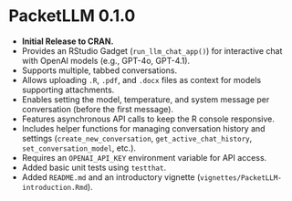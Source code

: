 # PacketLLM 0.1.0

*   **Initial Release to CRAN.**
*   Provides an RStudio Gadget (`run_llm_chat_app()`) for interactive chat with OpenAI models (e.g., GPT-4o, GPT-4.1).
*   Supports multiple, tabbed conversations.
*   Allows uploading `.R`, `.pdf`, and `.docx` files as context for models supporting attachments.
*   Enables setting the model, temperature, and system message per conversation (before the first message).
*   Features asynchronous API calls to keep the R console responsive.
*   Includes helper functions for managing conversation history and settings (`create_new_conversation`, `get_active_chat_history`, `set_conversation_model`, etc.).
*   Requires an `OPENAI_API_KEY` environment variable for API access.
*   Added basic unit tests using `testthat`.
*   Added `README.md` and an introductory vignette (`vignettes/PacketLLM-introduction.Rmd`).
